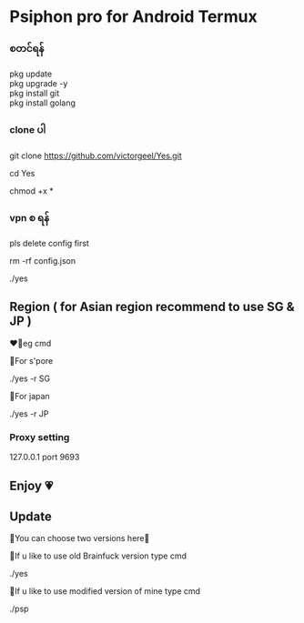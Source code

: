 # Psiphon pro for Android Termux


### စတင်ရန်  

pkg update                                   
pkg upgrade -y                            
pkg install git                         
pkg install golang

### clone ပါ 

git clone https://github.com/victorgeel/Yes.git 

cd Yes                         

chmod +x *       

### vpn စ ရန် 

pls delete config first

rm -rf config.json

./yes

## Region ( for Asian region recommend to use SG & JP )

❤️‍🔥eg cmd

💟For s'pore

./yes -r SG

💟For japan

./yes -r JP

### Proxy setting

127.0.0.1
port 9693

## Enjoy 💗


## Update
💚You can choose two versions here💚

🍭If u like to use old Brainfuck version type cmd

./yes

🍭If u like to use modified version of mine type cmd

./psp


